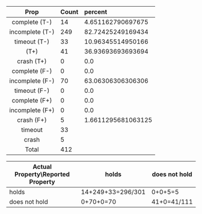 
| Prop | Count | percent |
|:----:|:------|:--|
|complete   (T-)|14| 4.651162790697675 |
|incomplete (T-)|249|82.72425249169434 |
|timeout    (T-)|33|10.96345514950166 |
|           (T+)|41|36.93693693693694 |
|crash      (T+)|0|0.0 |
|complete   (F-)|0|0.0 |
|incomplete (F-)|70|63.06306306306306 |
|timeout    (F-)|0|0.0 |
|complete   (F+)|0|0.0 |
|incomplete (F+)|0|0.0 |
|crash      (F+)|5|1.6611295681063125 |
|timeout        |33| |
|crash          |5| |
|Total          |412| |

| Actual Property\Reported Property | holds | does not hold |
|------------------------------------|-------|---------------|
| holds | 14+249+33=296/301 | 0+0+5=5 |
| does not hold | 0+70+0=70 | 41+0=41/111 |

